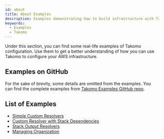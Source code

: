 ```yaml
---
id: about
title: About Examples
description: Examples demonstrating how to build infrastructure with Takomo.
keywords:
  - Examples
  - Takomo
---
```


Under this section, you can find some real-life examples of Takomo configuration. Use them to get a better understanding of how you can use Takomo to configure your AWS infrastructure.

## Examples on GitHub

For the sake of brevity, some details are omitted from the examples. You can find the complete examples from [Takomo Examples GitHub repo](https://github.com/takomo-io/takomo-examples).

## List of Examples

- [Simple Custom Resolvers](/docs/examples/simple-custom-resolvers)
- [Custom Resolver with Stack Dependencies](/docs/examples/custom-resolver-with-stack-dependencies)
- [Stack Output Resolvers](/docs/examples/stack-output-resolvers)
- [Managing Organization](/docs/examples/managing-organization)
